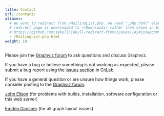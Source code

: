```yaml
---
title: Contact
url: /contact/
aliases:
  # We want to redirect from /MailingList.php. We need ".php.html" else the
  # redirect page is downloaded to ~/Downloads/ rather than shown in browser. See:
  # https://github.com/jekyll/jekyll-redirect-from/issues/145#issuecomment-392277818
  - /MailingList.php.html
weight: 10
---
```


Please join the [Graphviz forum](https://forum.graphviz.org) to ask questions and discuss Graphviz.

If you have a bug or believe something is not working as expected, please 
submit a bug report using the [issues section](https://gitlab.com/graphviz/graphviz/issues) in GitLab.

If you have a general question or are unsure how things work, please consider 
posting to the [Graphviz forum](https://forum.graphviz.org).

[John Ellson](mailto:ellson@graphviz.org) (for problems with builds, installation, software configuration or this web server)

[Emden Gansner](mailto:erg@alum.mit.edu) (for all graph layout issues)

